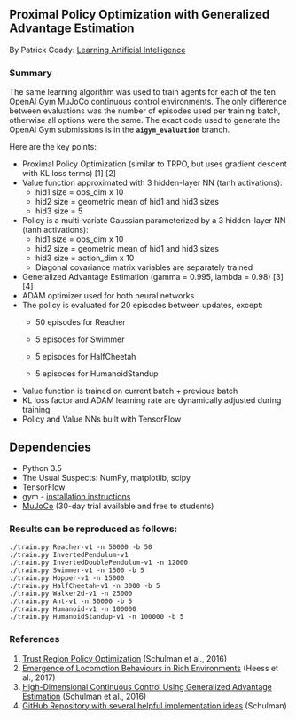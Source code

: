 ## Proximal Policy Optimization with Generalized Advantage Estimation

By Patrick Coady: [Learning Artificial Intelligence](https://pat-coady.github.io/)

### Summary

The same learning algorithm was used to train agents for each of the ten OpenAI Gym MuJoCo continuous control environments. The only difference between evaluations was the number of episodes used per training batch, otherwise all options were the same. The exact code used to generate the OpenAI Gym submissions is in the **`aigym_evaluation`** branch.

Here are the key points:

* Proximal Policy Optimization (similar to TRPO, but uses gradient descent with KL loss terms)  \[1\] \[2\]
* Value function approximated with 3 hidden-layer NN (tanh activations):
    * hid1 size = obs_dim x 10
    * hid2 size = geometric mean of hid1 and hid3 sizes
    * hid3 size = 5
* Policy is a multi-variate Gaussian parameterized by a 3 hidden-layer NN (tanh activations):
    * hid1 size = obs_dim x 10
    * hid2 size = geometric mean of hid1 and hid3 sizes
    * hid3 size = action_dim x 10
    * Diagonal covariance matrix variables are separately trained
* Generalized Advantage Estimation (gamma = 0.995, lambda = 0.98) \[3\] \[4\]
* ADAM optimizer used for both neural networks
* The policy is evaluated for 20 episodes between updates, except:
    * 50 episodes for Reacher
    * 5 episodes for Swimmer
    * 5 episodes for HalfCheetah

    * 5 episodes for HumanoidStandup
* Value function is trained on current batch + previous batch
* KL loss factor and ADAM learning rate are dynamically adjusted during training
* Policy and Value NNs built with TensorFlow

## Dependencies

* Python 3.5
* The Usual Suspects: NumPy, matplotlib, scipy
* TensorFlow
* gym - [installation instructions](https://gym.openai.com/docs)
* [MuJoCo](http://www.mujoco.org/) (30-day trial available and free to students)

### Results can be reproduced as follows:

```
./train.py Reacher-v1 -n 50000 -b 50
./train.py InvertedPendulum-v1
./train.py InvertedDoublePendulum-v1 -n 12000
./train.py Swimmer-v1 -n 1500 -b 5
./train.py Hopper-v1 -n 15000
./train.py HalfCheetah-v1 -n 3000 -b 5
./train.py Walker2d-v1 -n 25000
./train.py Ant-v1 -n 50000 -b 5
./train.py Humanoid-v1 -n 100000
./train.py HumanoidStandup-v1 -n 100000 -b 5
```

### References

1. [Trust Region Policy Optimization](https://arxiv.org/pdf/1502.05477.pdf) (Schulman et al., 2016)
2. [Emergence of Locomotion Behaviours in Rich Environments](https://arxiv.org/pdf/1707.02286.pdf) (Heess et al., 2017)
3. [High-Dimensional Continuous Control Using Generalized Advantage Estimation](https://arxiv.org/pdf/1506.02438.pdf) (Schulman et al., 2016)
4. [GitHub Repository with several helpful implementation ideas](https://github.com/joschu/modular_rl) (Schulman)
